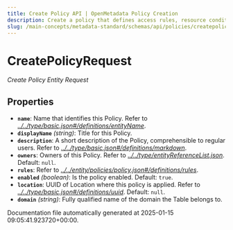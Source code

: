 ```yaml
---
title: Create Policy API | OpenMetadata Policy Creation
description: Create a policy that defines access rules, resource conditions, and enforcement actions across metadata assets.
slug: /main-concepts/metadata-standard/schemas/api/policies/createpolicy
---
```


# CreatePolicyRequest

*Create Policy Entity Request*

## Properties

- **`name`**: Name that identifies this Policy. Refer to *[../../type/basic.json#/definitions/entityName](#/../type/basic.json#/definitions/entityName)*.
- **`displayName`** *(string)*: Title for this Policy.
- **`description`**: A short description of the Policy, comprehensible to regular users. Refer to *[../../type/basic.json#/definitions/markdown](#/../type/basic.json#/definitions/markdown)*.
- **`owners`**: Owners of this Policy. Refer to *[../../type/entityReferenceList.json](#/../type/entityReferenceList.json)*. Default: `null`.
- **`rules`**: Refer to *[../../entity/policies/policy.json#/definitions/rules](#/../entity/policies/policy.json#/definitions/rules)*.
- **`enabled`** *(boolean)*: Is the policy enabled. Default: `true`.
- **`location`**: UUID of Location where this policy is applied. Refer to *[../../type/basic.json#/definitions/uuid](#/../type/basic.json#/definitions/uuid)*. Default: `null`.
- **`domain`** *(string)*: Fully qualified name of the domain the Table belongs to.


Documentation file automatically generated at 2025-01-15 09:05:41.923720+00:00.
